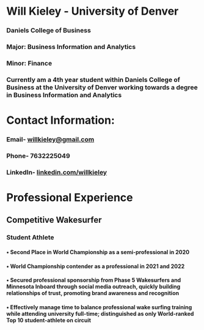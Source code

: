 # Will Kieley - University of Denver
### Daniels College of Business
### Major: Business Information and Analytics
### Minor: Finance

### Currently am a 4th year student within Daniels College of Business at the University of Denver working towards a degree in Business Information and Analytics

# Contact Information:
### Email- willkieley@gmail.com 
### Phone- 7632225049
### LinkedIn- [linkedin.com/willkieley](https://www.linkedin.com/in/willkieley/)

# Professional Experience
## Competitive Wakesurfer
### Student Athlete
#### •	Second Place in World Championship as a semi-professional in 2020
#### •	World Championship contender as a professional in 2021 and 2022
#### •	Secured professional sponsorship from Phase 5 Wakesurfers and Minnesota Inboard through social media outreach, quickly building relationships of trust, promoting brand awareness and recognition
#### •	Effectively manage time to balance professional wake surfing training while attending university full-time; distinguished as only World-ranked Top 10 student-athlete on circuit
